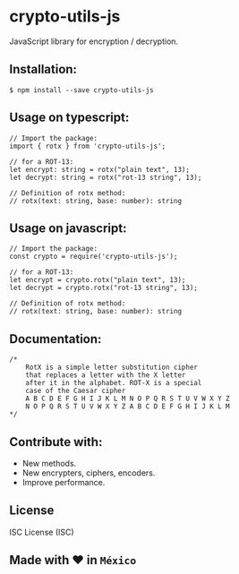 # crypto-utils-js
JavaScript library for encryption / decryption.


## Installation:

```
$ npm install --save crypto-utils-js
```

## Usage on typescript:

```
// Import the package:
import { rotx } from 'crypto-utils-js'; 

// for a ROT-13:
let encrypt: string = rotx("plain text", 13);
let decrypt: string = rotx("rot-13 string", 13);

// Definition of rotx method:
// rotx(text: string, base: number): string
```

## Usage on javascript:

```
// Import the package:
const crypto = require('crypto-utils-js');

// for a ROT-13:
let encrypt = crypto.rotx("plain text", 13);
let decrypt = crypto.rotx("rot-13 string", 13);

// Definition of rotx method:
// rotx(text: string, base: number): string
```

## Documentation:

```
/* 
    RotX is a simple letter substitution cipher 
    that replaces a letter with the X letter 
    after it in the alphabet. ROT-X is a special 
    case of the Caesar cipher
    A B C D E F G H I J K L M N O P Q R S T U V W X Y Z
    N O P Q R S T U V W X Y Z A B C D E F G H I J K L M
*/
```

## Contribute with:
- New methods.
- New encrypters, ciphers, encoders.
- Improve performance.

## License

ISC License (ISC)

## Made with ❤️ in `México`
